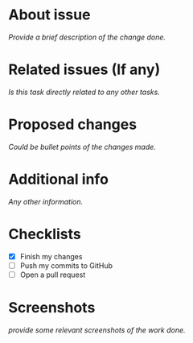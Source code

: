 # About issue
*Provide a brief description of the change done.*

# Related issues (If any)
*Is this task directly related to any other tasks.*

# Proposed changes
*Could be bullet points of the changes made.*

# Additional info
*Any other information.*

# Checklists
- [x] Finish my changes
- [ ] Push my commits to GitHub
- [ ] Open a pull request

# Screenshots
*provide some relevant screenshots of the work done.*
